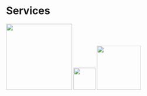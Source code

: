 Services
========
 <img src="https://expressjs.com/images/express-facebook-share.png" width="180">
 <img src="https://www.javatpoint.com/js/nodejs/images/node-js-tutorial.png" width="60"> 
 <img class="irc_mi" src="https://jestjs.io/img/opengraph.png"  width="120"> 
